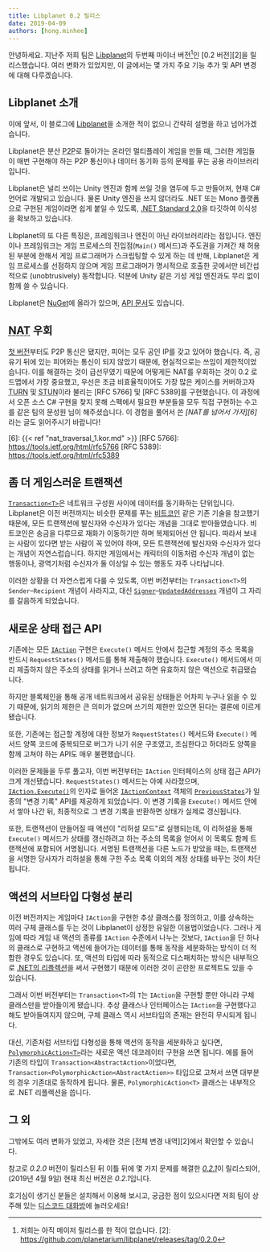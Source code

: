 ```yaml
---
title: Libplanet 0.2 릴리스
date: 2019-04-09
authors: [hong.minhee]
---
```


안녕하세요. 지난주 저희 팀은 [Libplanet]의 두번째 마이너 버전[^1]인 [0.2 버전][2]을 릴리스했습니다.
여러 변화가 있었지만, 이 글에서는 몇 가지 주요 기능 추가 및 API 변경에 대해 다루겠습니다.

[Libplanet]: https://libplanet.io/
[^1]: 저희는 아직 메이저 릴리스를 한 적이 없습니다.
[2]: https://github.com/planetarium/libplanet/releases/tag/0.2.0


Libplanet 소개
--------------

이에 앞서, 이 블로그에 [Libplanet]을 소개한 적이 없으니 간략히 설명을 하고 넘어가겠습니다.

Libplanet은 분산 <abbr title="Peer-to-Peer">P2P</abbr>로 돌아가는 온라인
멀티플레이 게임을 만들 때, 그러한 게임들이 매번 구현해야 하는 P2P 통신이나
데이터 동기화 등의 문제를 푸는 공용 라이브러리입니다.

Libplanet은 널리 쓰이는 Unity 엔진과 함께 쓰일 것을 염두에 두고 만들어져,
현재 C# 언어로 개발되고 있습니다. 물론 Unity 엔진을 쓰지 않더라도 .NET 또는 Mono
플랫폼으로 구현된 게임이라면 쉽게 붙일 수 있도록, [.NET Standard 2.0][3]을 타깃하여
이식성을 확보하고 있습니다.

Libplanet의 또 다른 특징은, 프레임워크나 엔진이 아닌 라이브러리라는 점입니다.
엔진이나 프레임워크는 게임 프로세스의 진입점(`Main()` 메서드)과 주도권을 가져간 채
허용된 부분에 한해서 게임 프로그래머가 스크립팅할 수 있게 하는 데 반해,
Libplanet은 게임 프로세스를 선점하지 않으며 게임 프로그래머가 명시적으로
호출한 곳에서만 비간섭적으로 (unobtrusively) 동작합니다.
덕분에 Unity 같은 기성 게임 엔진과도 무리 없이 함께 쓸 수 있습니다.

Libplanet은 [NuGet]에 올라가 있으며, [API 문서][4]도 있습니다.

[3]: https://github.com/dotnet/standard/blob/master/docs/versions/netstandard2.0.md
[NuGet]: https://www.nuget.org/packages/Libplanet/
[4]: https://docs.libplanet.io/


<abbr title="Network Address Translation">NAT</abbr> 우회
--------------------------------------------------------

[첫 버전][5]부터도 P2P 통신은 됐지만, 피어는 모두 공인 IP를 갖고 있어야 했습니다.
즉, 공유기 뒤에 있는 피어와는 통신이 되지 않았기 때문에, 현실적으로는 쓰임이 제한적이었습니다.
이를 해결하는 것이 급선무였기 때문에 어떻게든 NAT를 우회하는 것이 0.2 로드맵에서 가장 중요했고,
우선은 조금 비효율적이어도 가장 많은 케이스를 커버하고자
<abbr title="Traversal Using Relays around NAT">TURN</abbr> 및
<abbr title="Session Traversal Utilities for NAT">STUN</abbr>이라 불리는
[RFC 5766] 및 [RFC 5389]를 구현했습니다. 이 과정에서 오픈 소스 C# 구현을 찾지 못해
스펙에서 필요한 부분들을 모두 직접 구현하는 수고를 같은 팀의 문성원 님이 해주셨습니다.
이 경험을 풀어서 쓴 <cite>[NAT를 넘어서 가자][6]</cite>라는 글도 읽어주시기 바랍니다!

[5]: https://github.com/planetarium/libplanet/releases/tag/0.1.0
[6]: {{< ref "nat_traversal_1.kor.md" >}}
[RFC 5766]: https://tools.ietf.org/html/rfc5766
[RFC 5389]: https://tools.ietf.org/html/rfc5389


좀 더 게임스러운 트랜잭션
-------------------------

[`Transaction<T>`][7]은 네트워크 구성원 사이에 데이터를 동기화하는 단위입니다.
Libplanet은 이전 버전까지는 비슷한 문제를 푸는 [비트코인] 같은 기존 기술을 참고했기 때문에,
모든 트랜잭션에 발신자와 수신자가 있다는 개념을 그대로 받아들였습니다.
비트코인은 송금을 다루므로 재화가 이동하기만 하며 복제되어선 안 됩니다.
따라서 보내는 사람이 있다면 받는 사람이 꼭 있어야 하며,
모든 트랜잭션에 발신자와 수신자가 있다는 개념이 자연스럽습니다.
하지만 게임에서는 캐릭터의 이동처럼 수신자 개념이 없는 행동이나,
광역기처럼 수신자가 둘 이상일 수 있는 행동도 자주 나타납니다.

이러한 상황을 더 자연스럽게 다룰 수 있도록,
이번 버전부터는 `Transaction<T>`의 `Sender`–`Recipient` 개념이 사라지고,
대신 [`Signer`][8]–[`UpdatedAddresses`][9] 개념이 그 자리를 갈음하게 되었습니다.

[7]: https://docs.libplanet.io/0.2.1/api/Libplanet.Tx.Transaction-1.html
[비트코인]: https://bitcoin.org/
[8]: https://docs.libplanet.io/0.2.1/api/Libplanet.Tx.Transaction-1.html#Libplanet_Tx_Transaction_1_Signer
[9]: https://docs.libplanet.io/0.2.1/api/Libplanet.Tx.Transaction-1.html#Libplanet_Tx_Transaction_1_UpdatedAddresses


새로운 상태 접근 API
--------------------

기존에는 모든 [`IAction`][10] 구현은 `Execute()` 메서드 안에서 접근할 계정의 주소 목록을
반드시 `RequestStates()` 메서드를 통해 제출해야 했습니다.
`Execute()` 메서드에서 미리 제출하지 않은 주소의 상태를 읽거나 쓰려고 하면 유효하지 않은
액션으로 취급됐습니다.

하지만 블록체인을 통해 공개 네트워크에서 공유된 상태들은 어차피 누구나 읽을 수 있기 때문에,
읽기의 제한은 큰 의미가 없으며 쓰기의 제한만 있으면 된다는 결론에 이르게 됐습니다.

또한, 기존에는 접근할 계정에 대한 정보가 `RequestStates()` 메서드와 `Execute()` 메서드
양쪽 코드에 중복되므로 버그가 나기 쉬운 구조였고, 조심한다고 하더라도 양쪽을 함께 고쳐야 하는
API도 매우 불편했습니다.

이러한 문제들을 두루 풀고자, 이번 버전부터는 `IAction` 인터페이스의 상태 접근 API가
크게 개선됐습니다. `RequestStates()` 메서드는 아예 사라졌으며,
[`IAction.Execute()`][11]의 인자로 들어온 [`IActionContext`][12] 객체의
[`PreviousStates`][13]가 일종의 "변경 기록" API를 제공하게 되었습니다.
이 변경 기록을 `Execute()` 메서드 안에서 쌓아 나간 뒤,
최종적으로 그 변경 기록을 반환하면 상태가 실제로 갱신됩니다.

또한, 트랜잭션이 만들어질 때 액션이 "리허설 모드"로 실행되는데,
이 리허설을 통해 `Execute()` 메서드가 상태를 갱신하려고 하는 주소의 목록을 얻어서
이 목록도 함께 트랜잭션에 포함되어 서명됩니다.
서명된 트랜잭션을 다른 노드가 받았을 때는, 트랜잭션을 서명한 당사자가 리허설을 통해
구한 주소 목록 이외의 계정 상태를 바꾸는 것이 차단됩니다.

[10]: https://docs.libplanet.io/0.2.1/api/Libplanet.Action.IAction.html
[11]: https://docs.libplanet.io/0.2.1/api/Libplanet.Action.IAction.html#Libplanet_Action_IAction_Execute_Libplanet_Action_IActionContext_
[12]: https://docs.libplanet.io/0.2.1/api/Libplanet.Action.IActionContext.html
[13]: https://docs.libplanet.io/0.2.1/api/Libplanet.Action.IActionContext.html#Libplanet_Action_IActionContext_PreviousStates


액션의 서브타입 다형성 분리
---------------------------

이전 버전까지는 게임마다 `IAction`을 구현한 추상 클래스를 정의하고,
이를 상속하는 여러 구체 클래스를 두는 것이 Libplanet이 상정한 유일한 이용법이었습니다.
그러나 게임에 따라 게임 내 액션의 종류를 `IAction` 수준에서 나누는 것보다,
`IAction`을 단 하나의 클래스로 구현하고 액션에 들어가는 데이터를 통해 동작을 세분화하는 방식이
더 적합한 경우도 있습니다. 또, 액션의 타입에 따라 동적으로 디스패치하는 방식은 내부적으로
[.NET의 리플렉션][14]을 써서 구현했기 때문에 이러한 것이 곤란한 프로젝트도 있을 수 있습니다.

그래서 이번 버전부터는 `Transaction<T>`의 `T`는 `IAction`을 구현할 뿐만 아니라 구체 클래스만을
받아들이게 됐습니다. 추상 클래스나 인터페이스는 `IAction`을 구현했다고 해도 받아들여지지 않으며,
구체 클래스 역시 서브타입의 존재는 완전히 무시되게 됩니다.

대신, 기존처럼 서브타입 다형성을 통해 액션의 동작을 세분화하고 싶다면,
[`PolymorphicAction<T>`][15]라는 새로운 액션 데코레이터 구현을 쓰면 됩니다.
예를 들어 기존의 타입이 `Transaction<AbstractAction>`이었다면,
`Transaction<PolymorphicAction<AbstractAction>>` 타입으로 고쳐서 쓰면
대부분의 경우 기존대로 동작하게 됩니다.
물론, `PolymorphicAction<T>` 클래스는 내부적으로 .NET 리플렉션을 씁니다.

[14]: https://docs.microsoft.com/ko-kr/dotnet/framework/reflection-and-codedom/reflection
[15]: https://docs.libplanet.io/0.2.1/api/Libplanet.Action.PolymorphicAction-1.html


그 외
-----

그밖에도 여러 변화가 있었고, 자세한 것은 [전체 변경 내역][2]에서 확인할 수 있습니다.

참고로 *0.2.0* 버전이 릴리스된 뒤 이틀 뒤에 몇 가지 문제를 해결한 [*0.2.1*][15]이 릴리스되어,
(2019년 4월 9일) 현재 최신 버전은 *0.2.1*입니다.

호기심이 생기신 분들은 설치해서 이용해 보시고, 궁금한 점이 있으시다면 저희 팀이 상주해 있는
[디스코드 대화방][16]에 놀러오세요!

[15]: https://github.com/planetarium/libplanet/releases/tag/0.2.1
[16]: https://discord.gg/ue9fgc3
